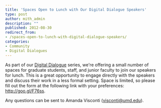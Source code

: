 ```yaml
---
title: 'Spaces Open to Lunch with Our Digital Dialogue Speakers'
type: post
author: mith_admin
description: ""
published: 2012-08-30
redirect_from: 
- /spaces-open-to-lunch-with-digital-dialogue-speakers/
categories:
- Community
- Digital Dialogues
---
```

As part of our [Digital Dialogue](http://mith.umd.edu/digital-dialogues) series, we're offering a small number of spaces for graduate students, staff, and junior faculty to join our speakers for lunch. This is a great opportunity to engage directly with the speakers and discuss their work in a less formal setting. Space is limited, so please fill out the form at the following link with your preferences: <http://goo.gl/F76ss>.

Any questions can be sent to Amanda Visconti (visconti@umd.edu).
